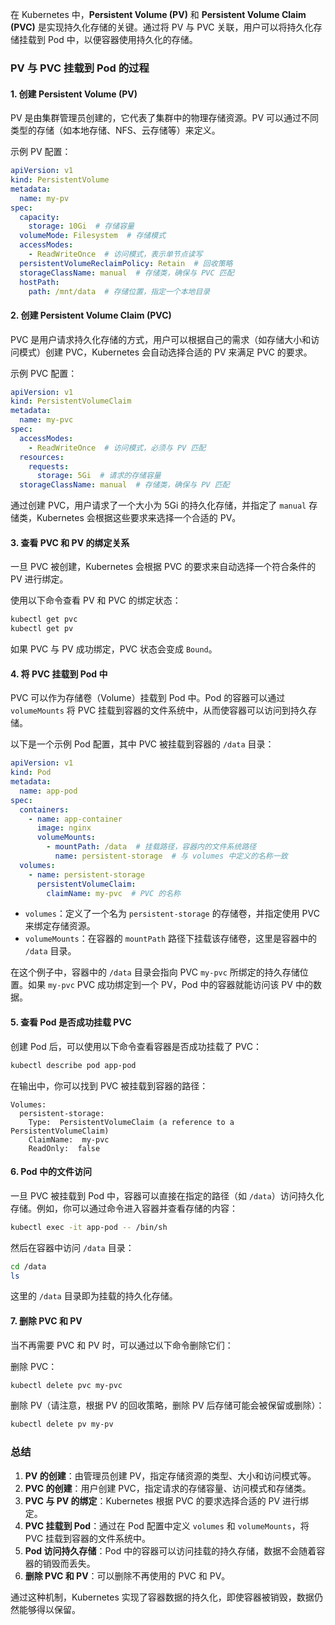 在 Kubernetes 中，**Persistent Volume (PV)** 和 **Persistent Volume Claim (PVC)** 是实现持久化存储的关键。通过将 PV 与 PVC 关联，用户可以将持久化存储挂载到 Pod 中，以便容器使用持久化的存储。

### PV 与 PVC 挂载到 Pod 的过程

#### 1. **创建 Persistent Volume (PV)**

PV 是由集群管理员创建的，它代表了集群中的物理存储资源。PV 可以通过不同类型的存储（如本地存储、NFS、云存储等）来定义。

示例 PV 配置：

```yaml
apiVersion: v1
kind: PersistentVolume
metadata:
  name: my-pv
spec:
  capacity:
    storage: 10Gi  # 存储容量
  volumeMode: Filesystem  # 存储模式
  accessModes:
    - ReadWriteOnce  # 访问模式，表示单节点读写
  persistentVolumeReclaimPolicy: Retain  # 回收策略
  storageClassName: manual  # 存储类，确保与 PVC 匹配
  hostPath:
    path: /mnt/data  # 存储位置，指定一个本地目录
```

#### 2. **创建 Persistent Volume Claim (PVC)**

PVC 是用户请求持久化存储的方式，用户可以根据自己的需求（如存储大小和访问模式）创建 PVC，Kubernetes 会自动选择合适的 PV 来满足 PVC 的要求。

示例 PVC 配置：

```yaml
apiVersion: v1
kind: PersistentVolumeClaim
metadata:
  name: my-pvc
spec:
  accessModes:
    - ReadWriteOnce  # 访问模式，必须与 PV 匹配
  resources:
    requests:
      storage: 5Gi  # 请求的存储容量
  storageClassName: manual  # 存储类，确保与 PV 匹配
```

通过创建 PVC，用户请求了一个大小为 5Gi 的持久化存储，并指定了 `manual` 存储类，Kubernetes 会根据这些要求来选择一个合适的 PV。

#### 3. **查看 PVC 和 PV 的绑定关系**

一旦 PVC 被创建，Kubernetes 会根据 PVC 的要求来自动选择一个符合条件的 PV 进行绑定。

使用以下命令查看 PV 和 PVC 的绑定状态：

```bash
kubectl get pvc
kubectl get pv
```

如果 PVC 与 PV 成功绑定，PVC 状态会变成 `Bound`。

#### 4. **将 PVC 挂载到 Pod 中**

PVC 可以作为存储卷（Volume）挂载到 Pod 中。Pod 的容器可以通过 `volumeMounts` 将 PVC 挂载到容器的文件系统中，从而使容器可以访问到持久存储。

以下是一个示例 Pod 配置，其中 PVC 被挂载到容器的 `/data` 目录：

```yaml
apiVersion: v1
kind: Pod
metadata:
  name: app-pod
spec:
  containers:
    - name: app-container
      image: nginx
      volumeMounts:
        - mountPath: /data  # 挂载路径，容器内的文件系统路径
          name: persistent-storage  # 与 volumes 中定义的名称一致
  volumes:
    - name: persistent-storage
      persistentVolumeClaim:
        claimName: my-pvc  # PVC 的名称
```

- `volumes`：定义了一个名为 `persistent-storage` 的存储卷，并指定使用 PVC 来绑定存储资源。
- `volumeMounts`：在容器的 `mountPath` 路径下挂载该存储卷，这里是容器中的 `/data` 目录。

在这个例子中，容器中的 `/data` 目录会指向 PVC `my-pvc` 所绑定的持久存储位置。如果 `my-pvc` PVC 成功绑定到一个 PV，Pod 中的容器就能访问该 PV 中的数据。

#### 5. **查看 Pod 是否成功挂载 PVC**

创建 Pod 后，可以使用以下命令查看容器是否成功挂载了 PVC：

```bash
kubectl describe pod app-pod
```

在输出中，你可以找到 PVC 被挂载到容器的路径：

```
Volumes:
  persistent-storage:
    Type:  PersistentVolumeClaim (a reference to a PersistentVolumeClaim)
    ClaimName:  my-pvc
    ReadOnly:  false
```

#### 6. **Pod 中的文件访问**

一旦 PVC 被挂载到 Pod 中，容器可以直接在指定的路径（如 `/data`）访问持久化存储。例如，你可以通过命令进入容器并查看存储的内容：

```bash
kubectl exec -it app-pod -- /bin/sh
```

然后在容器中访问 `/data` 目录：

```sh
cd /data
ls
```

这里的 `/data` 目录即为挂载的持久化存储。

#### 7. **删除 PVC 和 PV**

当不再需要 PVC 和 PV 时，可以通过以下命令删除它们：

删除 PVC：

```bash
kubectl delete pvc my-pvc
```

删除 PV（请注意，根据 PV 的回收策略，删除 PV 后存储可能会被保留或删除）：

```bash
kubectl delete pv my-pv
```

### 总结

1. **PV 的创建**：由管理员创建 PV，指定存储资源的类型、大小和访问模式等。
2. **PVC 的创建**：用户创建 PVC，指定请求的存储容量、访问模式和存储类。
3. **PVC 与 PV 的绑定**：Kubernetes 根据 PVC 的要求选择合适的 PV 进行绑定。
4. **PVC 挂载到 Pod**：通过在 Pod 配置中定义 `volumes` 和 `volumeMounts`，将 PVC 挂载到容器的文件系统中。
5. **Pod 访问持久存储**：Pod 中的容器可以访问挂载的持久存储，数据不会随着容器的销毁而丢失。
6. **删除 PVC 和 PV**：可以删除不再使用的 PVC 和 PV。

通过这种机制，Kubernetes 实现了容器数据的持久化，即使容器被销毁，数据仍然能够得以保留。